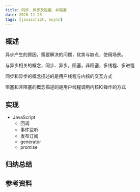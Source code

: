 ```yaml
---
title: 同步、异步及阻塞、非阻塞
date: 2020-11-25
tags: [javascript, async]
---
```


## 概述

异步产生的原因，需要解决的问题，优势与缺点，使用场景。

与异步相关的概念，同步、异步，阻塞，非阻塞，多线程、多进程

同步和异步的概念描述的是用户线程与内核的交互方式

阻塞和非阻塞的概念描述的是用户线程调用内核IO操作的方式

## 实现

- JavaScript
  - 回调
  - 事件监听
  - 发布订阅
  - generator
  - promise

## 归纳总结

## 参考资料
